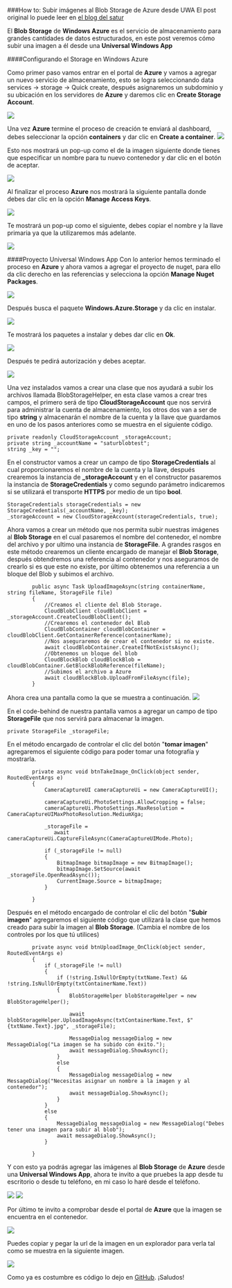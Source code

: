 ###How to: Subir imágenes al Blob Storage de Azure desde UWA
El post original lo puede leer en [el blog del satur](https://saturninopimentel.com/how-to-subir-imagenes-al-blob-storage-de-azure-desde-uwa/) 

El **Blob Storage** de **Windows Azure** es el servicio de almacenamiento para grandes cantidades de datos estructurados, en este post veremos cómo subir una imagen a él desde una **Universal Windows App**

####Configurando el Storage en Windows Azure

Como primer paso vamos entrar en el portal de **Azure** y vamos a agregar un nuevo servicio de almacenamiento, esto se logra seleccionando data services -> storage -> Quick create, después asignaremos un subdominio y su ubicación en los servidores de **Azure** y daremos clic en **Create Storage Account**.

![](https://saturninopimentel.com/content/images/2015/08/Blob5.png)

Una vez **Azure** termine el proceso de creación te enviará al dashboard, debes seleccionar la opción **containers** y dar clic en **Create a container**.
![](https://saturninopimentel.com/content/images/2015/08/Blob6.png)

Esto nos mostrará un pop-up como el de la imagen siguiente donde tienes que especificar un nombre para tu nuevo contenedor y dar clic en el botón de aceptar.

![](https://saturninopimentel.com/content/images/2015/08/Blob7.png)

Al finalizar el proceso **Azure** nos mostrará la siguiente pantalla donde debes dar clic en la opción **Manage Access Keys**.

![](https://saturninopimentel.com/content/images/2015/08/Blob8.png)

Te mostrará un pop-up como el siguiente, debes copiar el nombre y la llave primaria ya que la utilizaremos más adelante.

![](https://saturninopimentel.com/content/images/2015/08/blob9.png)

####Proyecto Universal Windows App
Con lo anterior hemos terminado el proceso en **Azure** y ahora vamos a agregar el proyecto de nuget, para ello da clic derecho en las referencias y selecciona la opción **Manage Nuget Packages**.

![](https://saturninopimentel.com/content/images/2015/08/Blob1.png)

Después busca el paquete **Windows.Azure.Storage** y da clic en instalar.

![](https://saturninopimentel.com/content/images/2015/08/Blob2.png)

Te mostrará los paquetes a instalar y debes dar clic en **Ok**.

![](https://saturninopimentel.com/content/images/2015/08/Blob3.png)

Después te pedirá autorización y debes aceptar.

![](https://saturninopimentel.com/content/images/2015/08/Blob4.png)

Una vez instalados vamos a crear una clase que nos ayudará a subir los archivos llamada BlobStorageHelper, en esta clase vamos a crear tres campos, el primero será de tipo **CloudStorageAccount** que nos servirá para administrar la cuenta de almacenamiento, los otros dos van a ser de tipo **string** y almacenarán el nombre de la cuenta y la llave que guardamos en uno de los pasos anteriores como se muestra en el siguiente código.
```language-csharp
private readonly CloudStorageAccount _storageAccount;
private string _accountName = "saturblobtest";
string _key = "";
```
En el constructor vamos a crear un campo de tipo **StorageCredentials** al cual proporcionaremos el nombre de la cuenta y la llave, después crearemos la instancia de **_storageAccount** y en el constructor pasaremos la instancia de **StorageCredentials** y como segundo parámetro indicaremos si se utilizará el transporte **HTTPS** por medio de un tipo **bool**.
```language-csharp
StorageCredentials storageCredentials = new StorageCredentials(_accountName, _key);
_storageAccount = new CloudStorageAccount(storageCredentials, true);
```
Ahora vamos a crear un método que nos permita subir nuestras imágenes al **Blob Storage** en el cual pasaremos el nombre del contenedor, el nombre del archivo y por ultimo una instancia de **StorageFile**.
A grandes rasgos en este método crearemos un cliente encargado de manejar el **Blob Storage**, después obtendremos una referencia al contenedor y nos aseguramos de crearlo si es que este no existe, por último obtenemos una referencia a un bloque del Blob y subimos el archivo.
```language-csharp
        public async Task UploadImageAsync(string containerName, string fileName, StorageFile file)
        {
            //Creamos el cliente del Blob Storage.
            CloudBlobClient cloudBlobClient = _storageAccount.CreateCloudBlobClient();
            //Crearemos el contenedor del Blob
            CloudBlobContainer cloudBlobContainer = cloudBlobClient.GetContainerReference(containerName);
            //Nos aseguraremos de crear el contenedor si no existe. 
            await cloudBlobContainer.CreateIfNotExistsAsync();
            //Obtenemos un bloque del blob
            CloudBlockBlob cloudBlockBlob = cloudBlobContainer.GetBlockBlobReference(fileName);
            //Subimos el archivo a Azure
            await cloudBlockBlob.UploadFromFileAsync(file);
        }
```
Ahora crea una pantalla como la que se muestra a continuación.
![](https://saturninopimentel.com/content/images/2015/08/wp_ss_20150820_0001.png)

En el code-behind de nuestra pantalla vamos a agregar un campo de tipo **StorageFile** que nos servirá para almacenar la imagen.
```language-csharp
private StorageFile _storageFile;
```
En el método encargado de controlar el clic del botón "**tomar imagen**" agregaremos el siguiente código para poder tomar una fotografía y mostrarla.
```language-csharp
        private async void btnTakeImage_OnClick(object sender, RoutedEventArgs e)
        {
            CameraCaptureUI cameraCaptureUi = new CameraCaptureUI();

            cameraCaptureUi.PhotoSettings.AllowCropping = false;
            cameraCaptureUi.PhotoSettings.MaxResolution = CameraCaptureUIMaxPhotoResolution.MediumXga;

            _storageFile =
               await cameraCaptureUi.CaptureFileAsync(CameraCaptureUIMode.Photo);

            if (_storageFile != null)
            {
                BitmapImage bitmapImage = new BitmapImage();
                bitmapImage.SetSource(await _storageFile.OpenReadAsync());
                CurrentImage.Source = bitmapImage;
            }

        }
```
Después en el método encargado de controlar el clic del botón "**Subir imagen**" agregaremos el siguiente código que utilizará la clase que hemos creado para subir la imagen al **Blob Storage**. (Cambia el nombre de los controles por los que tú utilices)
```language-csharp
        private async void btnUploadImage_OnClick(object sender, RoutedEventArgs e)
        {
            if (_storageFile != null)
            {
                if (!string.IsNullOrEmpty(txtName.Text) && !string.IsNullOrEmpty(txtContainerName.Text))
                {
                    BlobStorageHelper blobStorageHelper = new BlobStorageHelper();

                    await blobStorageHelper.UploadImageAsync(txtContainerName.Text, $"{txtName.Text}.jpg", _storageFile);

                    MessageDialog messageDialog = new MessageDialog("La imagen se ha subido con éxito.");
                    await messageDialog.ShowAsync();
                }
                else
                {
                    MessageDialog messageDialog = new MessageDialog("Necesitas asignar un nombre a la imagen y al contenedor");
                    await messageDialog.ShowAsync();
                }
            }
            else
            {
                MessageDialog messageDialog = new MessageDialog("Debes tener una imagen para subir al blob");
                await messageDialog.ShowAsync();
            }

        }
```  
Y con esto ya podrás agregar las imágenes al **Blob Storage** de **Azure** desde una **Universal Windows App**, ahora te invito a que pruebes la app desde tu escritorio o desde tu teléfono, en mi caso lo haré desde el teléfono.

![](https://saturninopimentel.com/content/images/2015/08/wp_ss_20150820_0002.png)
![](https://saturninopimentel.com/content/images/2015/08/wp_ss_20150820_0003.png)

Por último te invito a comprobar desde el portal de **Azure** que la imagen se encuentra en el contenedor.

![](https://saturninopimentel.com/content/images/2015/08/Blob11.png)

Puedes copiar y pegar la url de la imagen en un explorador para verla tal como se muestra en la siguiente imagen.

![](https://saturninopimentel.com/content/images/2015/08/blob12-1.png)

Como ya es costumbre es código lo dejo en [GitHub](https://github.com/Satur01/BlobStorageUWA).
¡Saludos!
